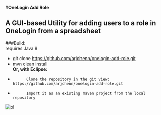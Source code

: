 #**OneLogin Add Role**
## A GUI-based Utility for adding users to a role in OneLogin from a spreadsheet
###Build:  
requires Java 8
*	git clone https://github.com/arjchenn/onelogin-add-role.git
*	mvn clean install   
	**Or, with Eclipse:**  
*			Clone the repository in the git view: https://github.com/arjchenn/onelogin-add-role.git
*			Import it as an existing maven project from the local repository  
  
  
![ol](https://cloud.githubusercontent.com/assets/23390502/20254151/97c48988-a9ff-11e6-913e-56a25421ee5b.JPG)
